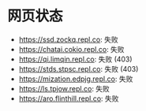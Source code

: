 # 网页状态
- https://ssd.zockq.repl.co: 失败
- https://chatai.cokio.repl.co: 失败
- https://qi.limqin.repl.co: 失败 (403)
- https://stds.stpsc.repl.co: 失败 (403)
- https://mization.edpjg.repl.co: 失败
- https://ls.tpjow.repl.co: 失败
- https://aro.flinthill.repl.co: 失败
